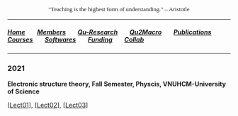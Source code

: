 
<head>
<link rel="apple-touch-icon" sizes="180x180" href="apple-touch-icon.png">
<link rel="icon" type="image/png" sizes="32x32" href="favicon-32x32.png">
<link rel="icon" type="image/png" sizes="16x16" href="favicon-16x16.png">
<link rel="manifest" href="site.webmanifest">
<link rel="mask-icon" href="safari-pinned-tab.svg" color="#5bbad5">
<meta name="msapplication-TileColor" content="#da532c">
<meta name="theme-color" content="#ffffff">
</head>

<p align="center" style="font-family: lucida handwriting; font-size:10pt">
 "Teaching is the highest form of understanding." – Aristotle
</p>

<hr style="solid blue">

##### [<b>Home</b>](index.md)<img src="test_space.png" width="27" height="1">[<b>Members</b>](members.md)<img src="test_space.png" width="27" height="1">[<b>Qu-Research</b>](research.md)<img src="test_space.png" width="27" height="1">[<b>Qu2Macro</b>](qu2macro.md)<img src="test_space.png" width="27" height="1">[<b>Publications</b>](publications.md)<img src="test_space.png" width="27" height="1">[<b><ins>Courses</ins></b>](courses.md)<img src="test_space.png" width="27" height="1">[<b>Softwares</b>](softwares.md)<img src="test_space.png" width="27" height="1">[<b>Funding</b>](fundings.md)<img src="test_space.png" width="27" height="1">[<b>Collab</b>](collab.md)

<hr style="solid blue">

### 2021
**Electronic structure theory, Fall Semester, Physcis, VNUHCM-University of Science**

[[Lect01](ElecStructTheory-Lect01.pdf)], [[Lect02](ElecStructTheory-Lect02.pdf)], [[Lect03](ElecStructTheory-Lect03.pdf)]  
